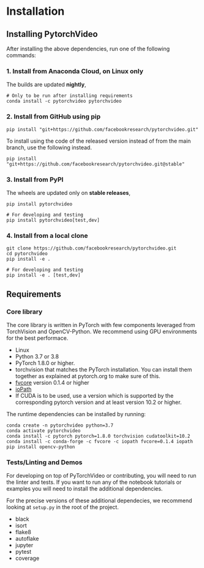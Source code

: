 # Installation



## Installing PytorchVideo
After installing the above dependencies, run one of the following commands:

### 1. Install from Anaconda Cloud, on Linux only
The builds are updated **nightly**,
```
# Only to be run after installing requirements
conda install -c pytorchvideo pytorchvideo
```

### 2. Install from GitHub using pip
```
pip install "git+https://github.com/facebookresearch/pytorchvideo.git"
```
To install using the code of the released version instead of from the main branch, use the following instead.
```
pip install "git+https://github.com/facebookresearch/pytorchvideo.git@stable"
```

### 3. Install from PyPI
The wheels are updated only on **stable releases**,
```
pip install pytorchvideo

# For developing and testing
pip install pytorchvideo[test,dev]
```

### 4. Install from a local clone
```
git clone https://github.com/facebookresearch/pytorchvideo.git
cd pytorchvideo 
pip install -e .

# For developing and testing
pip install -e . [test,dev]
```


## Requirements

### Core library

The core library is written in PyTorch with few components leveraged from TorchVision and OpenCV-Python. We recommend using GPU environments
for the best performace.

- Linux
- Python 3.7 or 3.8 
- PyTorch 1.8.0 or higher.
- torchvision that matches the PyTorch installation. You can install them together as explained at pytorch.org to make sure of this.
- [fvcore](https://github.com/facebookresearch/fvcore) version 0.1.4 or higher
- [ioPath](https://github.com/facebookresearch/iopath)
- If CUDA is to be used, use a version which is supported by the corresponding pytorch version and at least version 10.2 or higher.

The runtime dependencies can be installed by running:
```
conda create -n pytorchvideo python=3.7
conda activate pytorchvideo
conda install -c pytorch pytorch=1.8.0 torchvision cudatoolkit=10.2
conda install -c conda-forge -c fvcore -c iopath fvcore=0.1.4 iopath
pip install opencv-python 
```

### Tests/Linting and Demos

For developing on top of PyTorchVideo or contributing, you will need to run the linter and tests. If you want to run any of the notebook tutorials or examples you will need to install the additional dependencies.

For the precise versions of these additional dependecies, we recommend looking at `setup.py` in the root of the project.

- black
- isort
- flake8
- autoflake
- jupyter
- pytest
- coverage

